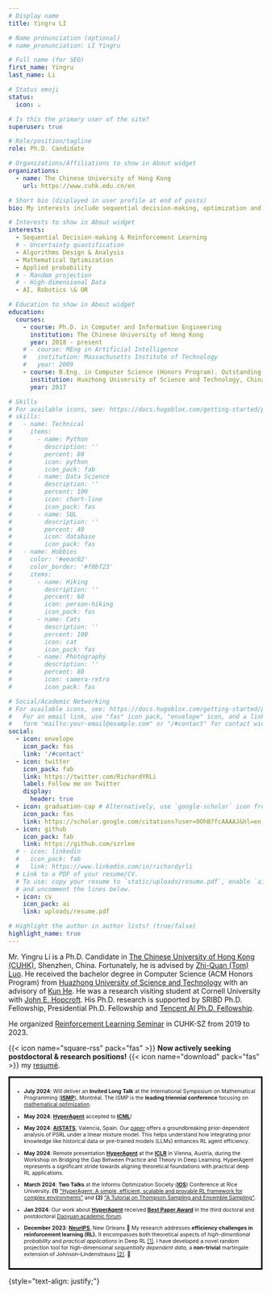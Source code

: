 ```yaml
---
# Display name
title: Yingru LI

# Name pronunciation (optional)
# name_pronunciation: LI Yingru 

# Full name (for SEO)
first_name: Yingru
last_name: Li

# Status emoji
status:
  icon: ☕️

# Is this the primary user of the site?
superuser: true

# Role/position/tagline
role: Ph.D. Candidate

# Organizations/Affiliations to show in About widget
organizations:
  - name: The Chinese University of Hong Kong
    url: https://www.cuhk.edu.cn/en

# Short bio (displayed in user profile at end of posts)
bio: My interests include sequential decision-making, optimization and applied probability with applications in AI \& OR.

# Interests to show in About widget
interests:
  - Sequential Decision-making & Reinforcement Learning
  # - Uncertainty quantification
  - Algorithms Design & Analysis
  - Mathematical Optimization
  - Applied probability
  # - Random projection
  # - High-dimensional Data
  - AI, Robotics \& OR

# Education to show in About widget
education:
  courses:
    - course: Ph.D. in Computer and Information Engineering
      institution: The Chinese University of Hong Kong
      year: 2018 - present
    # - course: MEng in Artificial Intelligence
    #   institution: Massachusetts Institute of Technology
    #   year: 2009
    - course: B.Eng. in Computer Science (Honors Program). Outstanding Graduate
      institution: Huazhong University of Science and Technology, China
      year: 2017

# Skills
# For available icons, see: https://docs.hugoblox.com/getting-started/page-builder/#icons
# skills:
#   - name: Technical
#     items:
#       - name: Python
#         description: ''
#         percent: 80
#         icon: python
#         icon_pack: fab
#       - name: Data Science
#         description: ''
#         percent: 100
#         icon: chart-line
#         icon_pack: fas
#       - name: SQL
#         description: ''
#         percent: 40
#         icon: database
#         icon_pack: fas
#   - name: Hobbies
#     color: '#eeac02'
#     color_border: '#f0bf23'
#     items:
#       - name: Hiking
#         description: ''
#         percent: 60
#         icon: person-hiking
#         icon_pack: fas
#       - name: Cats
#         description: ''
#         percent: 100
#         icon: cat
#         icon_pack: fas
#       - name: Photography
#         description: ''
#         percent: 80
#         icon: camera-retro
#         icon_pack: fas

# Social/Academic Networking
# For available icons, see: https://docs.hugoblox.com/getting-started/page-builder/#icons
#   For an email link, use "fas" icon pack, "envelope" icon, and a link in the
#   form "mailto:your-email@example.com" or "/#contact" for contact widget.
social:
  - icon: envelope
    icon_pack: fas
    link: '/#contact'
  - icon: twitter
    icon_pack: fab
    link: https://twitter.com/RichardYRLi
    label: Follow me on Twitter
    display:
      header: true
  - icon: graduation-cap # Alternatively, use `google-scholar` icon from `ai` icon pack
    icon_pack: fas
    link: https://scholar.google.com/citations?user=OOhB7fcAAAAJ&hl=en
  - icon: github
    icon_pack: fab
    link: https://github.com/szrlee
  # - icon: linkedin
  #   icon_pack: fab
  #   link: https://www.linkedin.com/in/richardyrli
  # Link to a PDF of your resume/CV.
  # To use: copy your resume to `static/uploads/resume.pdf`, enable `ai` icons in `params.yaml`,
  # and uncomment the lines below.
  - icon: cv
    icon_pack: ai
    link: uploads/resume.pdf

# Highlight the author in author lists? (true/false)
highlight_name: true
---
```


Mr. Yingru Li is a Ph.D. Candidate in [The Chinese University of Hong Kong (CUHK)](https://www.cuhk.edu.cn/en), Shenzhen, China.
Fortunately, he is advised by [Zhi-Quan (Tom) Luo](https://scholar.google.com/citations?user=dW3gcXoAAAAJ&hl=en).
He received the bachelor degree in Computer Science (ACM Honors Program) from [Huazhong University of Science and Technology](http://english.cs.hust.edu.cn/) with an advisory of [Kun He](http://faculty.hust.edu.cn/hekun/en/).
He was a research visiting student at Cornell University with [John E. Hopcroft](http://www.cs.cornell.edu/jeh/).
His Ph.D. research is supported by SRIBD Ph.D. Fellowship, Presidential Ph.D. Fellowship and [Tencent AI Ph.D. Fellowship](https://ai.tencent.com/ailab/en/index).

He organized [Reinforcement Learning Seminar](https://rlseminar.github.io/) in CUHK-SZ from 2019 to 2023.

{{< icon name="square-rss" pack="fas" >}} **Now actively seeking postdoctoral & research positions!** {{< icon name="download" pack="fas" >}} my [resumé](uploads/resume.pdf).
 <!-- [cards](uploads/personal/Yingru_Cards_phd_candidates.pdf). -->
<div style="border: 3px solid black; padding: 10px; font-size: 75%">

- **July 2024**: Will deliver an **Invited Long Talk** at the International Symposium on Mathematical Programming ([**ISMP**](http://ismp2024.gerad.ca)), Montréal. The ISMP is the **leading triennial conference** focusing on [mathematical optimization](https://www.mathopt.org/?nav=ismp).

- **May 2024**: [**HyperAgent**](/publication/li-2024-hyperagent) accepted to [**ICML**](https://icml.cc)!

- **May 2024**: [**AISTATS**](https://aistats.org/aistats2024/index.html), Valencia, Spain. Our [paper](/publication/li-2024-prior) offers a groundbreaking prior-dependent analysis of PSRL under a linear mixture model. This helps understand how integrating prior knowledge like historical data or pre-trained models (LLMs) enhances RL agent efficiency. 

- **May 2024**: Remote presentation [**HyperAgent**](/publication/li-2024-hyperagent) at the [**ICLR**](https://neurips.cc) in Vienna, Austria, during the Workshop on Bridging the Gap Between Practice and Theory in Deep Learning. HyperAgent represents a significant stride towards aligning theoretical foundations with practical deep RL applications.

- **March 2024**: **Two Talks** at the Informs Optimization Society ([**IOS**](https://ios2024.rice.edu)) Conference at Rice University. **(1)** ["HyperAgent: A simple, efficient, scalable and provable RL framework for complex environments"](/talk/hyperagent-a-simple-efficient-scalable-and-provable-rl-framework/) and **(2)** ["A Tutorial on Thompson Sampling and Ensemble Sampling"](uploads/slides/TS_ES_bg.pdf).

- **Jan 2024**: Our work about [**HyperAgent**](/publication/li-2024-hyperagent) received [**Best Paper Award**](https://mp.weixin.qq.com/s/erfgIgYJCjYg2aRTnqseuQ) in the third doctoral and postdoctoral [Daoyuan academic forum](/talk/hyperagent-a-simple-efficient-and-scalable-rl-framework-for-complex-environments/).

- **December 2023**: [**NeurIPS**](https://neurips.cc), New Orleans 🚀 My research addresses **efficiency challenges in reinforcement learning (RL).** It encompasses both theoretical aspects of *high-dimentional probability* and *practical applications* in Deep RL [[1]](/publication/li-2024-hyperagent). I have developed a novel random projection tool for high-dimensional *sequentially dependent data*, a **non-trivial** martingale extension of Johnson–Lindenstrauss [[2]](/publication/li-2024-probability). 🚀

</div>


{style="text-align: justify;"}